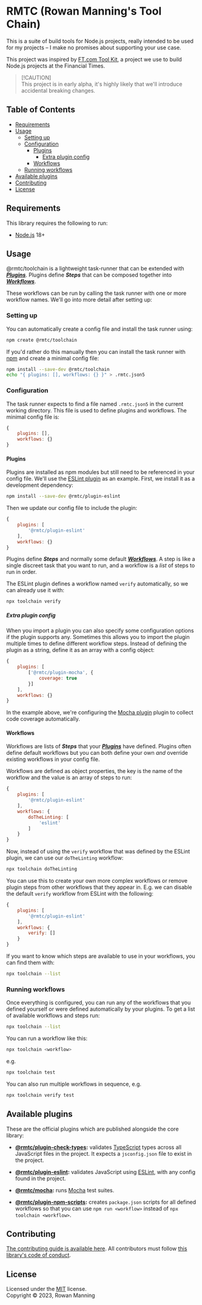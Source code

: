 
# RMTC (Rowan Manning's Tool Chain)

This is a suite of build tools for Node.js projects, really intended to be used for my projects – I make no promises about supporting your use case.

This project was inspired by [FT.com Tool Kit](https://github.com/financial-Times/dotcom-tool-kit), a project we use to build Node.js projects at the Financial Times.

> [!CAUTION]<br/>
> This project is in early alpha, it's highly likely that we'll introduce accidental breaking changes.


## Table of Contents

  * [Requirements](#requirements)
  * [Usage](#usage)
    * [Setting up](#setting-up)
    * [Configuration](#configuration)
      * [Plugins](#plugins)
        * [Extra plugin config](#extra-plugin-config)
      * [Workflows](#workflows)
    * [Running workflows](#running-workflows)
  * [Available plugins](#available-plugins)
  * [Contributing](#contributing)
  * [License](#license)


## Requirements

This library requires the following to run:

  * [Node.js](https://nodejs.org/) 18+


## Usage

@rmtc/toolchain is a lightweight task-runner that can be extended with [_**Plugins**_](#plugins). Plugins define _**Steps**_ that can be composed together into [_**Workflows**_](#workflows).

These workflows can be run by calling the task runner with one or more workflow names. We'll go into more detail after setting up:

### Setting up

You can automatically create a config file and install the task runner using:

```sh
npm create @rmtc/toolchain
```

If you'd rather do this manually then you can install the task runner with [npm](https://www.npmjs.com/) and create a minimal config file:

```sh
npm install --save-dev @rmtc/toolchain
echo "{ plugins: [], workflows: {} }" > .rmtc.json5
```

### Configuration

The task runner expects to find a file named `.rmtc.json5` in the current working directory. This file is used to define plugins and workflows. The minimal config file is:

```js
{
    plugins: [],
    workflows: {}
}
```

#### Plugins

Plugins are installed as npm modules but still need to be referenced in your config file. We'll use the [ESLint plugin](plugins/eslint#readme) as an example. First, we install it as a development dependency:

```sh
npm install --save-dev @rmtc/plugin-eslint
```

Then we update our config file to include the plugin:

```js
{
    plugins: [
        '@rmtc/plugin-eslint'
    ],
    workflows: {}
}
```

Plugins define _**Steps**_ and normally some default [_**Workflows**_](#workflows). A step is like a single discreet task that you want to run, and a workflow is a _list_ of steps to run in order.

The ESLint plugin defines a workflow named `verify` automatically, so we can already use it with:

```sh
npx toolchain verify
```

##### Extra plugin config

When you import a plugin you can also specify some configuration options if the plugin supports any. Sometimes this allows you to import the plugin multiple times to define different workflow steps. Instead of defining the plugin as a string, define it as an array with a config object:

```js
{
    plugins: [
        ['@rmtc/plugin-mocha', {
            coverage: true
        }]
    ],
    workflows: {}
}
```

In the example above, we're configuring the [Mocha plugin](plugins/mocha#readme) plugin to collect code coverage automatically.

#### Workflows

Workflows are lists of _**Steps**_ that your [_**Plugins**_](#plugins) have defined. Plugins often define default workflows but you can both define your own _and_ override existing workflows in your config file.

Workflows are defined as object properties, the key is the name of the workflow and the value is an array of steps to run:

```js
{
    plugins: [
        '@rmtc/plugin-eslint'
    ],
    workflows: {
        doTheLinting: [
            'eslint'
        ]
    }
}
```

Now, instead of using the `verify` workflow that was defined by the ESLint plugin, we can use our `doTheLinting` workflow:

```sh
npx toolchain doTheLinting
```

You can use this to create your own more complex workflows or remove plugin steps from other workflows that they appear in. E.g. we can disable the default `verify` workflow from ESLint with the following:

```js
{
    plugins: [
        '@rmtc/plugin-eslint'
    ],
    workflows: {
        verify: []
    }
}
```

If you want to know which steps are available to use in your workflows, you can find them with:

```sh
npx toolchain --list
```

### Running workflows

Once everything is configured, you can run any of the workflows that you defined yourself or were defined automatically by your plugins. To get a list of available workflows and steps run:

```sh
npx toolchain --list
```

You can run a workflow like this:

```sh
npx toolchain <workflow>
```

e.g.

```sh
npx toolchain test
```

You can also run multiple workflows in sequence, e.g.

```sh
npx toolchain verify test
```

## Available plugins

These are the official plugins which are published alongside the core library:

  * **[@rmtc/plugin-check-types](plugins/check-types#readme):** validates [TypeScript](https://www.typescriptlang.org/) types across all JavaScript files in the project. It expects a `jsconfig.json` file to exist in the project.

  * **[@rmtc/plugin-eslint](plugins/eslint#readme):** validates JavaScript using [ESLint](https://eslint.org/), with any config found in the project.

  * **[@rmtc/mocha](plugins/mocha#readme):** runs [Mocha](https://mochajs.org/) test suites.

  * **[@rmtc/plugin-npm-scripts](plugins/npm-scripts#readme):** creates `package.json` scripts for all defined workflows so that you can use `npm run <workflow>` instead of `npx toolchain <workflow>`.


## Contributing

[The contributing guide is available here](docs/contributing.md). All contributors must follow [this library's code of conduct](docs/code_of_conduct.md).


## License

Licensed under the [MIT](LICENSE) license.<br/>
Copyright &copy; 2023, Rowan Manning

